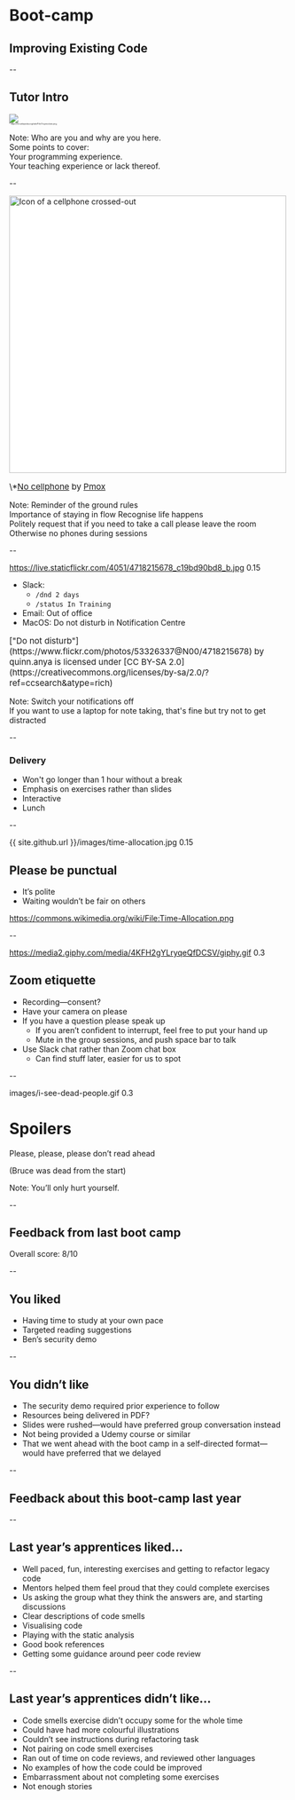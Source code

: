 # Boot-camp
## Improving Existing Code

--

## Tutor Intro

<img src="https://upload.wikimedia.org/wikipedia/en/6/6c/Troymcclure.png"/>
<div style="font-size: 0.25em">* https://en.wikipedia.org/wiki/File:Troymcclure.png</div>

Note:
  Who are you and why are you here.  
  Some points to cover:  
  Your programming experience.  
  Your teaching experience or lack thereof.  

--

<img src="{{ site.github.url }}/images/no_cellphone.svg" style="height: 500px;background:white" alt="Icon of a cellphone crossed-out">

<p style="float:bottom;font-size:15px">
\*<a href="https://commons.wikimedia.org/wiki/File:No_cellphone.svg">No cellphone</a>
by <a href="https://commons.wikimedia.org/wiki/User:Pmox">Pmox</a>
</p>

Note:
  Reminder of the ground rules  
  Importance of staying in flow
  Recognise life happens  
  Politely request that if you need to take a call please leave the room  
  Otherwise no phones during sessions  

--

<backgroundimage>https://live.staticflickr.com/4051/4718215678_c19bd90bd8_b.jpg</backgroundimage>
<backgroundimageopacity>0.15</backgroundimageopacity>

+ Slack:
    + `/dnd 2 days`
    + `/status In Training`
+ Email: Out of office
+ MacOS: Do not disturb in Notification Centre

<p style="float:bottom;font-size:15px">
["Do not disturb"](https://www.flickr.com/photos/53326337@N00/4718215678) by quinn.anya is licensed under [CC BY-SA 2.0](https://creativecommons.org/licenses/by-sa/2.0/?ref=ccsearch&atype=rich)
</p>

Note:
  Switch your notifications off  
  If you want to use a laptop for note taking, that's fine but try not to get distracted  

--

### Delivery

* Won't go longer than 1 hour without a break
* Emphasis on exercises rather than slides
* Interactive
* Lunch

--

<backgroundimage>{{ site.github.url }}/images/time-allocation.jpg</backgroundimage>
<backgroundimageopacity>0.15</backgroundimageopacity>

## Please be punctual

* It’s polite
* Waiting wouldn’t be fair on others

<a style="font-size: 50%;" title="NasimAhmed96$ [CC BY-SA 4.0 (https://creativecommons.org/licenses/by-sa/4.0)], from Wikimedia Commons" href="https://commons.wikimedia.org/wiki/File:Time-Allocation.png">https://commons.wikimedia.org/wiki/File:Time-Allocation.png</a>

--

<backgroundimage>https://media2.giphy.com/media/4KFH2gYLryqeQfDCSV/giphy.gif</backgroundimage>
<backgroundimageopacity>0.3</backgroundimageopacity>

## Zoom etiquette

+ Recording—consent?
+ Have your camera on please
+ If you have a question please speak up
  + If you aren’t confident to interrupt, feel free to put your hand up 
  + Mute in the group sessions, and push space bar to talk 
+ Use Slack chat rather than Zoom chat box
  + Can find stuff later, easier for us to spot

--

<backgroundimage>images/i-see-dead-people.gif</backgroundimage>
<backgroundimageopacity>0.3</backgroundimageopacity>

# Spoilers

Please, please, please don’t read ahead

(Bruce was dead from the start)

Note: You’ll only hurt yourself.  

--

## Feedback from last boot camp

Overall score: 8/10

--

## You liked

+ Having time to study at your own pace
+ Targeted reading suggestions
+ Ben’s security demo

--

## You didn’t like

+ The security demo required prior experience to follow
+ Resources being delivered in PDF?
+ Slides were rushed—would have preferred group conversation instead
+ Not being provided a Udemy course or similar
+ That we went ahead with the boot camp in a self-directed format—would have preferred that we delayed

--

## Feedback about this boot-camp last year

--

## Last year’s apprentices liked…

+ Well paced, fun, interesting exercises and getting to refactor legacy code
+ Mentors helped them feel proud that they could complete exercises
+ Us asking the group what they think the answers are, and starting discussions
+ Clear descriptions of code smells
+ Visualising code
+ Playing with the static analysis
+ Good book references
+ Getting some guidance around peer code review

--

## Last year’s apprentices didn’t like…

+ Code smells exercise didn’t occupy some for the whole time
+ Could have had more colourful illustrations
+ Couldn’t see instructions during refactoring task
+ Not pairing on code smell exercises
+ Ran out of time on code reviews, and reviewed other languages
+ No examples of how the code could be improved
+ Embarrassment about not completing some exercises
+ Not enough stories